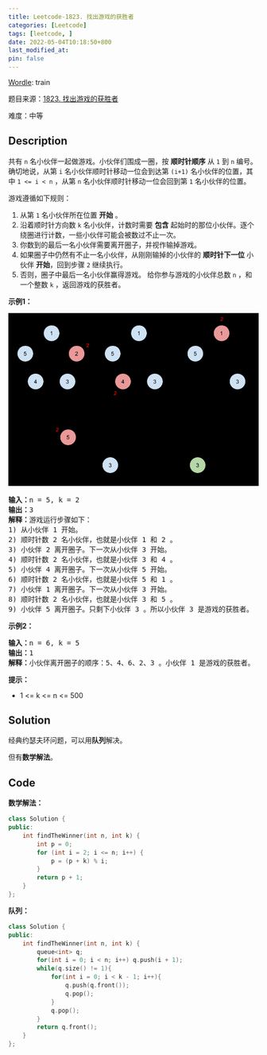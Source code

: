 ```yaml
---
title: Leetcode-1823. 找出游戏的获胜者
categories: [Leetcode]
tags: [leetcode, ]
date: 2022-05-04T10:18:50+800
last_modified_at: 
pin: false
---
```


[Wordle](https://www.nytimes.com/games/wordle/index.html): train

题目来源：[1823. 找出游戏的获胜者](https://leetcode-cn.com/problems/find-the-winner-of-the-circular-game/)

难度：中等

## Description

共有 `n` 名小伙伴一起做游戏。小伙伴们围成一圈，按 **顺时针顺序** 从 `1` 到 `n` 编号。确切地说，从第 `i` 名小伙伴顺时针移动一位会到达第 `(i+1)` 名小伙伴的位置，其中 `1 <= i < n` ，从第 `n` 名小伙伴顺时针移动一位会回到第 `1` 名小伙伴的位置。

游戏遵循如下规则：

1. 从第 `1` 名小伙伴所在位置 **开始** 。
2. 沿着顺时针方向数 `k` 名小伙伴，计数时需要 **包含** 起始时的那位小伙伴。逐个绕圈进行计数，一些小伙伴可能会被数过不止一次。
3. 你数到的最后一名小伙伴需要离开圈子，并视作输掉游戏。
4. 如果圈子中仍然有不止一名小伙伴，从刚刚输掉的小伙伴的 **顺时针下一位** 小伙伴 **开始**，回到步骤 `2` 继续执行。
5. 否则，圈子中最后一名小伙伴赢得游戏。
给你参与游戏的小伙伴总数 `n` ，和一个整数 `k` ，返回游戏的获胜者。


**示例1：**

![](/images/posts/2022-05-04-10-24-34.png)

<pre>
<strong>输入：</strong>n = 5, k = 2
<strong>输出：</strong>3
<strong>解释：</strong>游戏运行步骤如下：
1) 从小伙伴 1 开始。
2) 顺时针数 2 名小伙伴，也就是小伙伴 1 和 2 。
3) 小伙伴 2 离开圈子。下一次从小伙伴 3 开始。
4) 顺时针数 2 名小伙伴，也就是小伙伴 3 和 4 。
5) 小伙伴 4 离开圈子。下一次从小伙伴 5 开始。
6) 顺时针数 2 名小伙伴，也就是小伙伴 5 和 1 。
7) 小伙伴 1 离开圈子。下一次从小伙伴 3 开始。
8) 顺时针数 2 名小伙伴，也就是小伙伴 3 和 5 。
9) 小伙伴 5 离开圈子。只剩下小伙伴 3 。所以小伙伴 3 是游戏的获胜者。
</pre>

**示例2：**

<pre>
<strong>输入：</strong>n = 6, k = 5
<strong>输出：</strong>1
<strong>解释：</strong>小伙伴离开圈子的顺序：5、4、6、2、3 。小伙伴 1 是游戏的获胜者。
</pre>

**提示：**

- 1 <= k <= n <= 500


## Solution

经典约瑟夫环问题，可以用**队列**解决。

但有**数学解法**。


## Code

**数学解法：**
```c++
class Solution {
public:
    int findTheWinner(int n, int k) {
        int p = 0;
        for (int i = 2; i <= n; i++) {
            p = (p + k) % i;
        }
        return p + 1;
    }
};
```

**队列：**
```c++
class Solution {
public:
    int findTheWinner(int n, int k) {
        queue<int> q;
        for(int i = 0; i < n; i++) q.push(i + 1);
        while(q.size() != 1){
            for(int i = 0; i < k - 1; i++){
                q.push(q.front());
                q.pop();
            }
            q.pop();
        }
        return q.front();
    }
};
```
